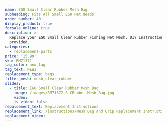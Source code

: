 ```yaml
---
name: EGO Small Clear Rubber Mesh Bag
subheading: Fits All Small EGO Net Heads
order_number: 40
display_product: true
forsale_online: true
description: >-
  Replace your EGO Small Clear Rubber Fishing Net Mesh. DIY Instructions
  provided.
categories:
  - replacement-parts
price: '15.99'
sku: RM71371
tag_color: new_tag
tag_text: NEW1
replacement_type: bags
filter_mesh: mesh_clear_rubber
slides:
  - title: EGO Small Clear Rubber Mesh Bag
    image: /images/RM71372_S_CRubber_Mesh_Bag.jpg
    video:
    is_video: false
repalcement_text: Replacement Instructions
replacement_link: /instructions/Mesh Bag And Grip Replacement Instructions 1.0.pdf
replacement_video:
---
```

